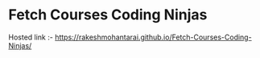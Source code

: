 # Fetch Courses Coding Ninjas
 
Hosted link :- https://rakeshmohantarai.github.io/Fetch-Courses-Coding-Ninjas/

